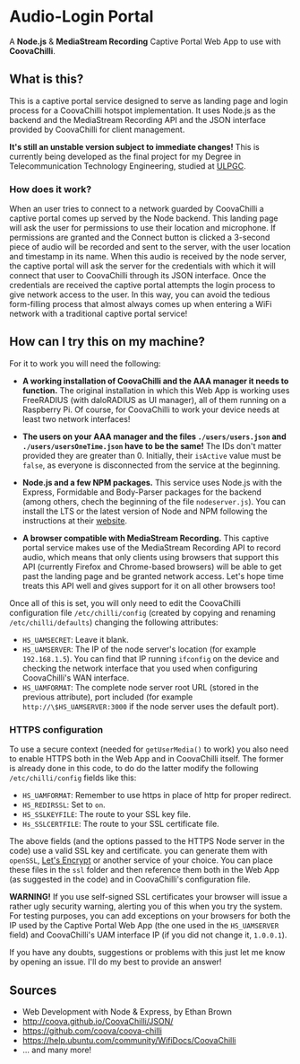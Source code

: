 # Audio-Login Portal
A **Node.js** &amp; **MediaStream Recording** Captive Portal Web App to use
with **CoovaChilli**.

## What is this?
This is a captive portal service designed to serve as landing page and login process
for a CoovaChilli hotspot implementation. It uses Node.js as the backend and the MediaStream
Recording API and the JSON interface provided by CoovaChilli for client management.

**It's still an unstable version subject to immediate changes!** This is currently being
developed as the final project for my Degree in Telecommunication Technology Engineering, studied
at [ULPGC](https://www.ulpgc.es/).

### How does it work?
When an user tries to connect to a network guarded by CoovaChilli a captive portal comes up
served by the Node backend. This landing page will ask the user for permissions to use their
location and microphone. If permissions are granted and the Connect button is clicked a
3-second piece of audio will be recorded and sent to the server, with the user location and timestamp in
its name. When this audio is received by the node server, the captive portal will ask the
server for the credentials with which it will connect that user to CoovaChilli through its JSON
interface. Once the credentials are received the captive portal attempts the login process to
give network access to the user. In this way, you can avoid the tedious form-filling process that almost always comes up when entering a WiFi network with a traditional captive portal service!

## How can I try this on my machine?
For it to work you will need the following:

- **A working installation of CoovaChilli and the AAA manager it needs to function.** The original installation in which this Web App is working uses FreeRADIUS (with daloRADIUS as UI manager), all of them running on a Raspberry Pi. Of course, for CoovaChilli to work your device needs at least two network interfaces!

- **The users on your AAA manager and the files `./users/users.json` and `./users/usersOneTime.json` have to be the same!** The IDs don't
matter provided they are greater than 0. Initially, their `isActive` value must be `false`, as
everyone is disconnected from the service at the beginning.

- **Node.js and a few NPM packages.** This service uses Node.js with the Express, Formidable and Body-Parser
packages for the backend (among others, chech the beginning of the file `nodeserver.js`). You can install the LTS or the latest version of Node and NPM
following the instructions at their [website](https://nodejs.org/).

- **A browser compatible with MediaStream Recording.** This captive portal service makes use
of the MediaStream Recording API to record audio, which means that only clients using browsers
that support this API (currently Firefox and Chrome-based browsers) will be able to get past the landing page
and be granted network access. Let's hope time treats this API well and gives support for it on
all other browsers too!

Once all of this is set, you will only need to edit the CoovaChilli configuration file `/etc/chilli/config`
(created by copying and renaming `/etc/chilli/defaults`) changing the following attributes:

- `HS_UAMSECRET`: Leave it blank.
- `HS_UAMSERVER`: The IP of the node server's location (for example `192.168.1.5`). You can find that IP running `ifconfig` on the device and checking the network interface that you used when configuring CoovaChilli's WAN interface.
- `HS_UAMFORMAT`: The complete node server root URL (stored in the previous attribute), port
included (for example `http://\$HS_UAMSERVER:3000` if the node server uses the default port).

### HTTPS configuration

To use a secure context (needed for `getUserMedia()` to work) you also need to enable HTTPS both in the Web App and in CoovaChilli itself. The former is already done in this code, to do do the latter modify the following `/etc/chilli/config` fields like this:

- `HS_UAMFORMAT`: Remember to use https in place of http for proper redirect.
- `HS_REDIRSSL`: Set to `on`.
- `HS_SSLKEYFILE`: The route to your SSL key file.
- `Hs_SSLCERTFILE`: The route to your SSL certificate file.

The above fields (and the options passed to the HTTPS Node server in the code) use a valid SSL key and certificate. you can generate them with `openSSL`, [Let's Encrypt](https://letsencrypt.org) or another service of your choice. You can place these files in the `ssl` folder and then reference them both in the Web App (as suggested in the code) and in CoovaChilli's configuration file.

**WARNING!** If you use self-signed SSL certificates your browser will issue a rather ugly security warning, alerting you of this when you try the system. For testing purposes, you can add exceptions on your browsers for both the IP used by the Captive Portal Web App (the one used in the `HS_UAMSERVER` field) and CoovaChilli's UAM interface IP (if you did not change it, `1.0.0.1`).

If you have any doubts, suggestions or problems with this just let me know by opening an issue.
I'll do my best to provide an answer!

## Sources
- Web Development with Node &amp; Express, by Ethan Brown
- http://coova.github.io/CoovaChilli/JSON/
- https://github.com/coova/coova-chilli
- https://help.ubuntu.com/community/WifiDocs/CoovaChilli
- ... and many more!

[//]: # "- https://stackoverflow.com/questions/5009324/node-js-nginx-what-now"
[//]: # "- https://carlosazaustre.es/blog/como-configurar-nginx-con-node-js-en-produccion/"
